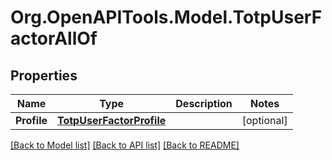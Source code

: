 # Org.OpenAPITools.Model.TotpUserFactorAllOf

## Properties

Name | Type | Description | Notes
------------ | ------------- | ------------- | -------------
**Profile** | [**TotpUserFactorProfile**](TotpUserFactorProfile.md) |  | [optional] 

[[Back to Model list]](../README.md#documentation-for-models) [[Back to API list]](../README.md#documentation-for-api-endpoints) [[Back to README]](../README.md)


